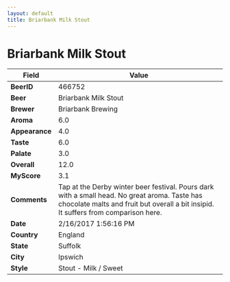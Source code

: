 ```yaml
---
layout: default
title: Briarbank Milk Stout
---
```


# Briarbank Milk Stout

| Field         | Value     |
|---------------|-----------|
| **BeerID** | 466752 |
| **Beer** | Briarbank Milk Stout |
| **Brewer** | Briarbank Brewing |
| **Aroma** | 6.0 |
| **Appearance** | 4.0 |
| **Taste** | 6.0 |
| **Palate** | 3.0 |
| **Overall** | 12.0 |
| **MyScore** | 3.1 |
| **Comments** | Tap at the Derby winter beer festival. Pours dark with a small head. No great aroma. Taste has chocolate malts and fruit but overall a bit insipid. It suffers from comparison here. |
| **Date** | 2/16/2017 1:56:16 PM |
| **Country** | England |
| **State** | Suffolk |
| **City** | Ipswich |
| **Style** | Stout - Milk / Sweet |
